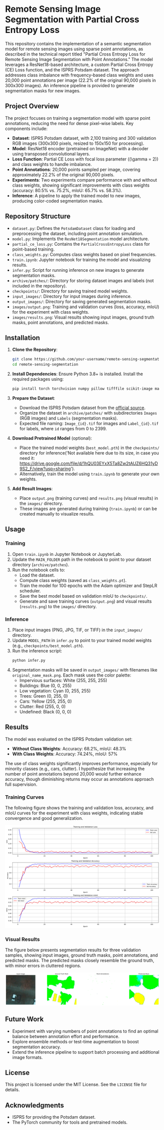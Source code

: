 # Remote Sensing Image Segmentation with Partial Cross Entropy Loss

This repository contains the implementation of a semantic segmentation model for remote sensing images using sparse point annotations, as described in the technical report titled "Partial Cross Entropy Loss for Remote Sensing Image Segmentation with Point Annotations." The model leverages a ResNet18-based architecture, a custom Partial Cross Entropy (CE) Loss function, and the ISPRS Potsdam dataset. The approach addresses class imbalance with frequency-based class weights and uses 20,000 point annotations per image (22.2% of the original 90,000 pixels in 300x300 images). An inference pipeline is provided to generate segmentation masks for new images.

## Project Overview

The project focuses on training a segmentation model with sparse point annotations, reducing the need for dense pixel-wise labels. Key components include:

- **Dataset**: ISPRS Potsdam dataset, with 2,100 training and 300 validation RGB images (300x300 pixels, resized to 150x150 for processing).
- **Model**: ResNet18 encoder (pretrained on ImageNet) with a decoder using transposed convolutional layers.
- **Loss Function**: Partial CE Loss with focal loss parameter (\(\gamma = 2\)) and class weights to handle imbalance.
- **Point Annotations**: 20,000 points sampled per image, covering approximately 22.2% of the original 90,000 pixels.
- **Experiments**: Two experiments compare performance with and without class weights, showing significant improvements with class weights (accuracy: 80.5% vs. 75.2%, mIoU: 65.7% vs. 58.3%).
- **Inference**: A pipeline to apply the trained model to new images, producing color-coded segmentation masks.

## Repository Structure

- `dataset.py`: Defines the `PotsdamDataset` class for loading and preprocessing the dataset, including point annotation simulation.
- `model.py`: Implements the `ResNet18Segmentation` model architecture.
- `partial_ce_loss.py`: Contains the `PartialCrossEntropyLoss` class for point-based training.
- `class_weights.py`: Computes class weights based on pixel frequencies.
- `train.ipynb`: Jupyter notebook for training the model and visualizing results.
- `infer.py`: Script for running inference on new images to generate segmentation masks.
- `archive/patches/`: Directory for storing dataset images and labels (not included in the repository).
- `checkpoints/`: Directory for saving trained model weights.
- `input_images/`: Directory for input images during inference.
- `output_images/`: Directory for saving generated segmentation masks.
- `images/output.png`: Training and validation curves (loss, accuracy, mIoU) for the experiment with class weights.
- `images/results.png`: Visual results showing input images, ground truth masks, point annotations, and predicted masks.

## Installation

1. **Clone the Repository**:
   ```bash
   git clone https://github.com/your-username/remote-sensing-segmentation.git
   cd remote-sensing-segmentation
   ```

2. **Install Dependencies**:
   Ensure Python 3.8+ is installed. Install the required packages using:
   ```bash
   pip install torch torchvision numpy pillow tifffile scikit-image matplotlib
   ```

3. **Prepare the Dataset**:
   - Download the ISPRS Potsdam dataset from the [official source](https://www.isprs.org/education/benchmarks/UrbanSemLab/2d-sem-label-potsdam.aspx).
   - Organize the dataset in `archive/patches/` with subdirectories `Images` (RGB images) and `Labels` (segmentation masks).
   - Expected file naming: `Image_{id}.tif` for images and `Label_{id}.tif` for labels, where `id` ranges from 0 to 2399.

4. **Download Pretrained Model** (optional):
   - Place the trained model weights (`best_model.pth`) in the `checkpoints/` directory for inference('Not available here due to its size, in case you need it: https://drive.google.com/file/d/1hQU03EYxX5Ta8Zw2tAUZ6HQ31yD9S2_F/view?usp=sharing').
   - Alternatively, train the model using `train.ipynb` to generate your own weights.

5. **Add Result Images**:
   - Place `output.png` (training curves) and `results.png` (visual results) in the `images/` directory.
   - These images are generated during training (`train.ipynb`) or can be created manually to visualize results.

## Usage

### Training
1. Open `train.ipynb` in Jupyter Notebook or JupyterLab.
2. Update the `MAIN_FOLDER` path in the notebook to point to your dataset directory (`archive/patches`).
3. Run the notebook cells to:
   - Load the dataset.
   - Compute class weights (saved as `class_weights.pt`).
   - Train the model for 100 epochs with the Adam optimizer and StepLR scheduler.
   - Save the best model based on validation mIoU to `checkpoints/`.
   - Generate and save training curves (`output.png`) and visual results (`results.png`) to the `images/` directory.

### Inference
1. Place input images (PNG, JPG, TIF, or TIFF) in the `input_images/` directory.
2. Update `MODEL_PATH` in `infer.py` to point to your trained model weights (e.g., `checkpoints/best_model.pth`).
3. Run the inference script:
   ```bash
   python infer.py
   ```
4. Segmentation masks will be saved in `output_images/` with filenames like `original_name_mask.png`. Each mask uses the color palette:
   - Impervious surfaces: White (255, 255, 255)
   - Buildings: Blue (0, 0, 255)
   - Low vegetation: Cyan (0, 255, 255)
   - Trees: Green (0, 255, 0)
   - Cars: Yellow (255, 255, 0)
   - Clutter: Red (255, 0, 0)
   - Undefined: Black (0, 0, 0)

## Results

The model was evaluated on the ISPRS Potsdam validation set:
- **Without Class Weights**: Accuracy: 68.2%, mIoU: 48.3%
- **With Class Weights**: Accuracy: 74.24%, mIoU: 57%

The use of class weights significantly improves performance, especially for minority classes (e.g., cars, clutter). I hypothesize that increasing the number of point annotations beyond 20,000 would further enhance accuracy, though diminishing returns may occur as annotations approach full supervision.

### Training Curves
The following figure shows the training and validation loss, accuracy, and mIoU curves for the experiment with class weights, indicating stable convergence and good generalization.

![Training and Validation Curves](output.png)

### Visual Results
The figure below presents segmentation results for three validation samples, showing input images, ground truth masks, point annotations, and predicted masks. The predicted masks closely resemble the ground truth, with minor errors in cluttered regions.

![Visual Results](results.png)

## Future Work
- Experiment with varying numbers of point annotations to find an optimal balance between annotation effort and performance.
- Explore ensemble methods or test-time augmentation to boost segmentation accuracy.
- Extend the inference pipeline to support batch processing and additional image formats.

## License
This project is licensed under the MIT License. See the `LICENSE` file for details.

## Acknowledgments
- ISPRS for providing the Potsdam dataset.
- The PyTorch community for tools and pretrained models.
